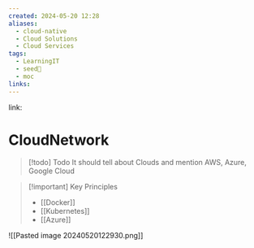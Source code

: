 ```yaml
---
created: 2024-05-20 12:28
aliases:
  - cloud-native
  - Cloud Solutions
  - Cloud Services
tags:
  - LearningIT
  - seed🌱
  - moc
links:
---
```


link:

# CloudNetwork


> [!todo] Todo
> It should tell about Clouds and mention AWS, Azure, Google Cloud

> [!important] Key Principles
> - [[Docker]]
> - [[Kubernetes]]
> - [[Azure]]


![[Pasted image 20240520122930.png]]